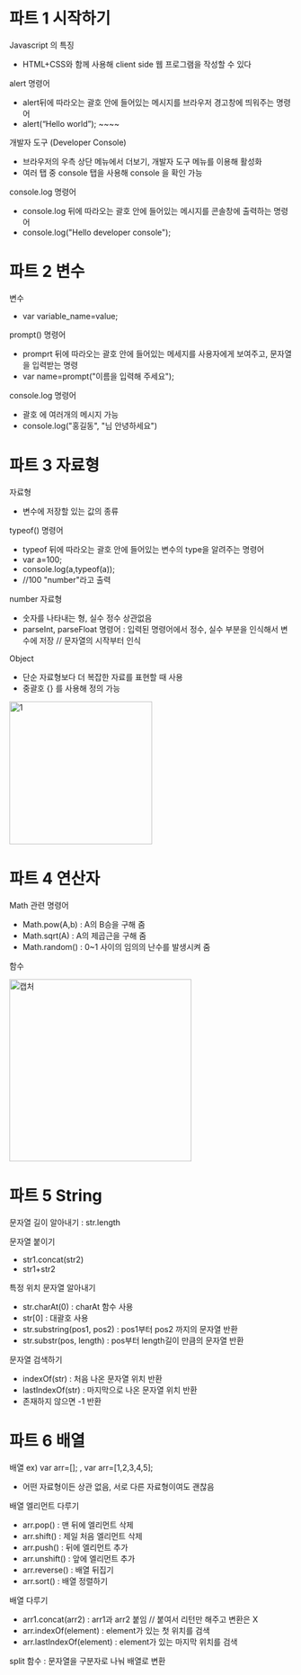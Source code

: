 # 파트 1 시작하기
Javascript 의 특징
-	HTML+CSS와 함께 사용해 client side 웹 프로그램을 작성할 수 있다

alert 명령어
-	alert뒤에 따라오는 괄호 안에 들어있는 메시지를 브라우저 경고창에 띄워주는 명령어
-	alert(“Hello world”); ~~~~<script src=”파일명”></script>

개발자 도구 (Developer Console)
- 브라우저의 우측 상단 메뉴에서 더보기, 개발자 도구 메뉴를 이용해 활성화
- 여러 탭 중 console 탭을 사용해 console 을 확인 가능

console.log 명령어
- console.log 뒤에 따라오는 괄호 안에 들어있는 메시지를 콘솔창에 출력하는 명령어
- console.log("Hello developer console");

# 파트 2 변수
변수
- var variable_name=value;

prompt() 명령어
- promprt 뒤에 따라오는 괄호 안에 들어있는 메세지를 사용자에게 보여주고, 문자열을 입력받는 명령
- var name=prompt("이름을 입력해 주세요");

console.log 명령어
- 괄호 에 여러개의 메시지 가능 
- console.log("홍길동", "님 안녕하세요")

# 파트 3 자료형
자료형 
- 변수에 저장할 있는 값의 종류

typeof() 명령어
- typeof 뒤에 따라오는 괄호 안에 들어있는 변수의 type을 알려주는 명령어
- var a=100;
- console.log(a,typeof(a));
- //100 "number"라고 출력

number 자료형
- 숫자를 나타내는 형, 실수 정수 상관없음
- parseInt, parseFloat 명령어 : 입력된 명령어에서 정수, 실수 부분을 인식해서 변수에 저장 // 문자열의 시작부터 인식 

Object
- 단순 자료형보다 더 복잡한 자료를 표현할 때 사용
- 중괄호 {} 를 사용해 정의 가능
<img width="254" alt="1" src="https://user-images.githubusercontent.com/62346198/92322870-f377b980-f06e-11ea-894b-1ca7f16e94ba.PNG">

# 파트 4 연산자
Math 관련 명령어
- Math.pow(A,b) : A의 B승을 구해 줌
- Math.sqrt(A) : A의 제곱근을 구해 줌
- Math.random() : 0~1 사이의 임의의 난수를 발생시켜 줌

함수

<img width="324" alt="캡처" src="https://user-images.githubusercontent.com/62346198/93765926-a1c75580-fc50-11ea-8e1b-774dcda00b90.PNG">

# 파트 5 String
문자열 길이 알아내기 : str.length 

문자열 붙이기
- str1.concat(str2)
- str1+str2

특정 위치 문자열 알아내기
- str.charAt(0) : charAt 함수 사용
- str[0] : 대괄호 사용
- str.substring(pos1, pos2) : pos1부터 pos2 까지의 문자열 반환
- str.substr(pos, length) : pos부터 length길이 만큼의 문자열 반환

문자열 검색하기
- indexOf(str) : 처음 나온 문자열 위치 반환
- lastIndexOf(str) : 마지막으로 나온 문자열 위치 반환
- 존재하지 않으면 -1 반환

# 파트 6 배열
배열 ex) var arr=[]; , var arr=[1,2,3,4,5];
- 어떤 자료형이든 상관 없음, 서로 다른 자료형이여도 괜찮음

배열 엘리먼트 다루기
- arr.pop() : 맨 뒤에 엘리먼트 삭제
- arr.shift() : 제일 처음 엘리먼트 삭제
- arr.push() : 뒤에 엘리먼트 추가
- arr.unshift() : 앞에 엘리먼트 추가
- arr.reverse() : 배열 뒤집기
- arr.sort() : 배열 정렬하기

배열 다루기 
- arr1.concat(arr2) : arr1과 arr2 붙임  // 붙여서 리턴만 해주고 변환은 X
- arr.indexOf(element) : element가 있는 첫 위치를 검색
- arr.lastIndexOf(element) :  element가 있는 마지막 위치를 검색

split 함수 : 문자열을 구분자로 나눠 배열로 변환
